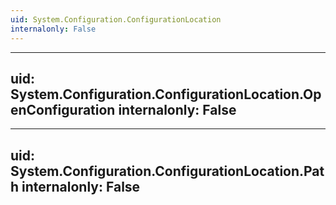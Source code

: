 ```yaml
---
uid: System.Configuration.ConfigurationLocation
internalonly: False
---
```


---
uid: System.Configuration.ConfigurationLocation.OpenConfiguration
internalonly: False
---

---
uid: System.Configuration.ConfigurationLocation.Path
internalonly: False
---
